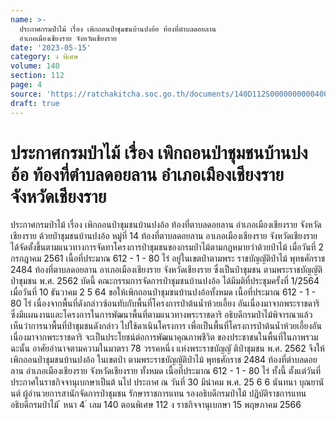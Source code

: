 ```yaml
---
name: >-
  ประกาศกรมป่าไม้ เรื่อง เพิกถอนป่าชุมชนบ้านปงอ้อ ท้องที่ตำบลดอยลาน
  อำเภอเมืองเชียงราย จังหวัดเชียงราย
date: '2023-05-15'
category: ง พิเศษ
volume: 140
section: 112
page: 4
source: 'https://ratchakitcha.soc.go.th/documents/140D112S0000000000400.pdf'
draft: true
---
```


# ประกาศกรมป่าไม้ เรื่อง เพิกถอนป่าชุมชนบ้านปงอ้อ ท้องที่ตำบลดอยลาน อำเภอเมืองเชียงราย จังหวัดเชียงราย

ประกาศกรมป่าไม้ เรื่อง เพิกถอนป่าชุมชนบ้านปงอ้อ ท้องที่ตาบลดอยลาน อำเภอเมืองเชียงราย จังหวัดเชียงราย ด้วยป่าชุมชนบ้านปงอ้อ หมู่ที่ 14 ท้องที่ตาบลดอยลาน อาเภอเมืองเชียงราย จังหวัดเชียงราย ได้จัดตั้งขึ้นตามแนวทางการจัดทาโครงการป่าชุมชนของกรมป่าไม้ตามกฎหมายว่าด้วยป่าไม้ เมื่อวันที่ 2 กรกฎาคม 2561 เนื้อที่ประมาณ 612 - 1 - 80 ไร่ อยู่ในเขตป่าตามพระ ราชบัญญัติป่าไม้ พุทธศักราช 2484 ท้องที่ตาบลดอยลาน อาเภอเมืองเชียงราย จังหวัดเชียงราย ซึ่งเป็นป่าชุมชน ตามพระราชบัญญัติป่าชุมชน พ.ศ. 2562 บัดนี้ คณะกรรมการจัดการป่าชุมชนบ้านปงอ้อ ได้มีมติที่ประชุมครั้งที่ 1/2564 เมื่อวันที่ 10 ธันวาคม 2 5 64 ขอให้เพิกถอนป่าชุมชนบ้านปงอ้อทั้งหมด เนื้อที่ประมาณ 612 - 1 - 80 ไร่ เนื่องจากพื้นที่ดังกล่าวซ้อนทับกับพื้นที่โครงการป่าต้นน้ำห้วยเอี้ยง อันเนื่องมาจากพระราชดาริ ซึ่งมีแผนงานและโครงการในการพัฒนาพื้นที่ตามแนวทางพระราชดาริ อธิบดีกรมป่าไม้พิจารณาแล้ว เห็นว่าการนาพื้นที่ป่าชุมชนดังกล่าว ไปใช้ดาเนินโครงการ เพื่อเป็นพื้นที่โครงการป่าต้นน้ำห้วยเอี้ยงอันเนื่องมาจากพระราชดาริ จะเป็นประโยชน์ต่อการพัฒนาคุณภาพชีวิต ของประชาชนในพื้นที่ในภาพรวม ฉะนั้น อาศัยอำนาจตามความในมาตรา 78 วรรคหนึ่ง แห่งพระราชบัญญั ติป่าชุมชน พ.ศ. 2562 จึงให้เพิกถอนป่าชุมชนบ้านปงอ้อ ในเขตป่า ตามพระราชบัญญัติป่าไม้ พุทธศักราช 2484 ท้องที่ตำบลดอยลาน อำเภอเมืองเชียงราย จังหวัดเชียงราย ทั้งหมด เนื้อที่ประมาณ 612 - 1 - 80 ไร่ ทั้งนี้ ตั้งแต่วันที่ประกาศในราชกิจจานุเบกษาเป็นต้ นไป ประกาศ ณ วันที่ 30 มีนำคม พ.ศ. 25 6 6 นันทนา บุณยานันต์ ผู้อำนวยการสานักจัดการป่าชุมชน รักษาราชการแทน รองอธิบดีกรมป่าไม้ ปฏิบัติราชการแทน อธิบดีกรมป่าไม้ ้ หนา 4 ่ เลม 140 ตอนพิเศษ 112 ง ราชกิจจานุเบกษา 15 พฤษภาคม 2566
